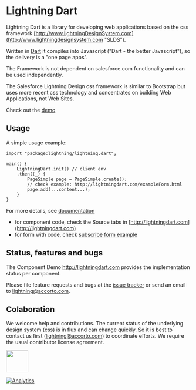 # Lightning Dart

Lightning Dart is a library for developing web applications based on the css framework
[http://www.lightningDesignSystem.com](http://www.lightningdesignsystem.com "SLDS").

Written in [Dart](https://www.dartlang.org "Dart Language") it compiles into Javascript ("Dart - the better Javascript"), so the delivery is a "one page apps".
 
The Framework is not dependent on salesforce.com functionality and can be used independently.

The Salesforce Lightning Design css framework is similar to Bootstrap but uses more recent css technology and concentrates on building Web Applications, not Web Sites. 

Check out the [demo](http://lightningdart.com)


## Usage

A simple usage example:

    import "package:lightning/lightning.dart";

    main() {
        LightningDart.init() // client env
        .then((_) {
            PageSimple page = PageSimple.create();
            // check example: http://lightningdart.com/exampleForm.html
            page.add(...content...);
        }
    }
    
For more details, see [documentation](http://lightning.accorto.com) 
- for component code, check the Source tabs in [http://lightningdart.com](http://lightningdart.com)
- for form with code, check [subscribe form example](http://lightningdart.com/exampleForm.html) 


## Status, features and bugs

The Component Demo http://lightningdart.com provides the implementation status per component. 

Please file feature requests and bugs at the [issue tracker](http://lightning.accorto.com) or send an email to lightning@accorto.com.



## Colaboration

We welcome help and contributions.  The current status of the underlying design system (css) is in flux and can change quickly. 
So it is best to contact us first (lightning@accorto.com) to coordinate efforts. 
We require the usual contributor license agreement.

<img src="http://lightningdart.com/LightningDartLogo.svg" width="60"/>

[![Analytics](https://ga-beacon.appspot.com/UA-32129178-8/lightningdart/readme?pixel)](https://github.com/igrigorik/ga-beacon)
